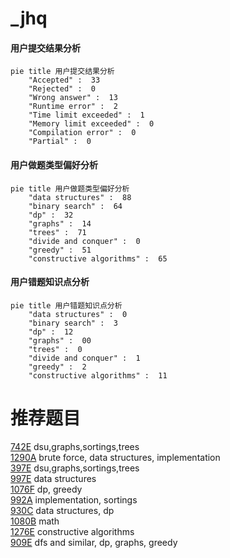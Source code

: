 # _jhq

<!-- tabs:start -->



#### **用户提交结果分析**

```mermaid
pie title 用户提交结果分析
    "Accepted" :  33
    "Rejected" :  0
    "Wrong answer" :  13
    "Runtime error" :  2
    "Time limit exceeded" :  1
    "Memory limit exceeded" :  0
    "Compilation error" :  0
    "Partial" :  0
```

#### **用户做题类型偏好分析**

```mermaid
pie title 用户做题类型偏好分析
    "data structures" :  88
    "binary search" :  64
    "dp" :  32
    "graphs" :  14
    "trees" :  71
    "divide and conquer" :  0
    "greedy" :  51
    "constructive algorithms" :  65
```
#### **用户错题知识点分析**

```mermaid
pie title 用户错题知识点分析
    "data structures" :  0
    "binary search" :  3
    "dp" :  12
    "graphs" :  00
    "trees" :  0
    "divide and conquer" :  1
    "greedy" :  2
    "constructive algorithms" :  11
```



<!-- tabs:end -->
# 推荐题目
[742E](https://codeforces.com/contest/742/problem/E)		dsu,graphs,sortings,trees		  
[1290A](https://codeforces.com/contest/1290/problem/A)		brute force,
                        data structures,
                        implementation		  
[397E](https://codeforces.com/contest/397/problem/E)		dsu,graphs,sortings,trees		  
[997E](https://codeforces.com/contest/997/problem/E)		data structures		  
[1076F](https://codeforces.com/contest/1076/problem/F)		dp,
                        greedy		  
[992A](https://codeforces.com/contest/992/problem/A)		implementation,
                        sortings		  
[930C](https://codeforces.com/contest/930/problem/C)		data structures,
                        dp		  
[1080B](https://codeforces.com/contest/1080/problem/B)		math		  
[1276E](https://codeforces.com/contest/1276/problem/E)		constructive algorithms		  
[909E](https://codeforces.com/contest/909/problem/E)		dfs and similar,
                        dp,
                        graphs,
                        greedy		  
